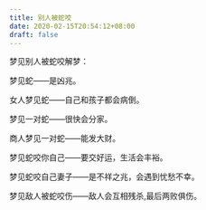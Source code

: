 ```yaml
---
title: 别人被蛇咬
date: 2020-02-15T20:54:12+08:00
draft: false
---
```


梦见别人被蛇咬解梦：


梦见蛇——是凶兆。


女人梦见蛇——自己和孩子都会病倒。


梦见一对蛇——很快会分家。


商人梦见一对蛇——能发大财。


梦见蛇咬你自己——要交好运，生活会丰裕。


梦见蛇咬自己妻子——是不祥之兆，会遇到忧愁不幸。


梦见敌人被蛇咬伤——敌人会互相残杀,最后两败俱伤。